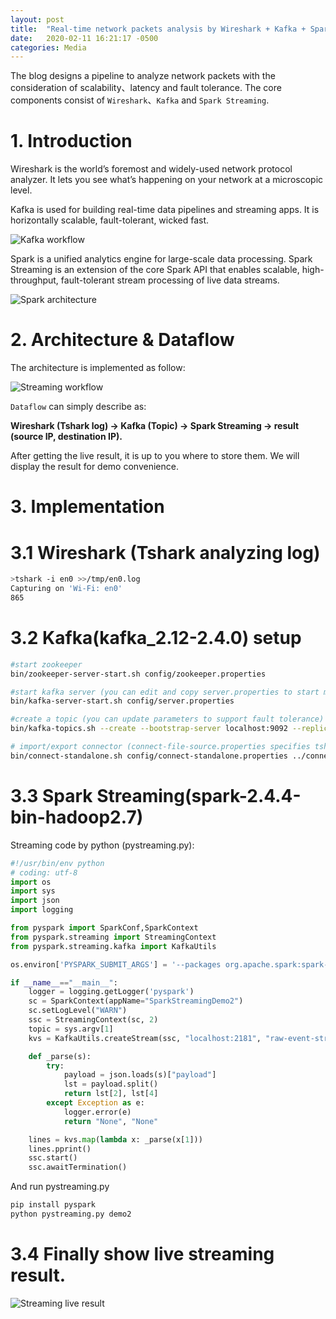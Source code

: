 ```yaml
---
layout: post
title:  "Real-time network packets analysis by Wireshark + Kafka + Spark"
date:   2020-02-11 16:21:17 -0500
categories: Media
---
```

The blog designs a pipeline to analyze network packets with the consideration of scalability、latency and fault tolerance. The core components consist of `Wireshark`、`Kafka` and `Spark Streaming`.

# 1. Introduction

Wireshark is the world’s foremost and widely-used network protocol analyzer. It lets you see what’s happening on your network at a microscopic level.

Kafka is used for building real-time data pipelines and streaming apps. It is horizontally scalable, fault-tolerant, wicked fast.

![Kafka workflow](https://liukelinlin.github.io/images/kafka-flow.jpg)

Spark is a unified analytics engine for large-scale data processing. Spark Streaming is an extension of the core Spark API that enables scalable, high-throughput, fault-tolerant stream processing of live data streams.

![Spark architecture](https://liukelinlin.github.io/images/spark-modules.jpg)

# 2. Architecture & Dataflow

The architecture is implemented as follow:

![Streaming workflow](https://liukelinlin.github.io/images/streaming-arch.jpg)

`Dataflow` can simply describe as:

**Wireshark (Tshark log) -> Kafka (Topic) -> Spark Streaming -> result (source IP, destination IP).**

After getting the live result, it is up to you where to store them. We will display the result for demo convenience.

# 3. Implementation

# 3.1 Wireshark (Tshark analyzing log)
```bash
>tshark -i en0 >>/tmp/en0.log
Capturing on 'Wi-Fi: en0'
865 
```

# 3.2 Kafka(kafka_2.12-2.4.0) setup
```bash
#start zookeeper
bin/zookeeper-server-start.sh config/zookeeper.properties

#start kafka server (you can edit and copy server.properties to start multi nodes)
bin/kafka-server-start.sh config/server.properties

#create a topic (you can update parameters to support fault tolerance)
bin/kafka-topics.sh --create --bootstrap-server localhost:9092 --replication-factor 1 --partitions 1 --topic demo2

# import/export connector (connect-file-source.properties specifies tshark log and live import into Kafka topic "demo2": /tmp/en0.log)
bin/connect-standalone.sh config/connect-standalone.properties ../connect-file-source.properties
```

# 3.3 Spark Streaming(spark-2.4.4-bin-hadoop2.7)

Streaming code by python (pystreaming.py):

```python
#!/usr/bin/env python
# coding: utf-8
import os
import sys
import json
import logging

from pyspark import SparkConf,SparkContext
from pyspark.streaming import StreamingContext
from pyspark.streaming.kafka import KafkaUtils

os.environ['PYSPARK_SUBMIT_ARGS'] = '--packages org.apache.spark:spark-streaming-kafka-0-8_2.11:2.3.2 pyspark-shell'

if __name__=="__main__":
    logger = logging.getLogger('pyspark')
    sc = SparkContext(appName="SparkStreamingDemo2")
    sc.setLogLevel("WARN")
    ssc = StreamingContext(sc, 2)
    topic = sys.argv[1]
    kvs = KafkaUtils.createStream(ssc, "localhost:2181", "raw-event-streaming-consumer-group", {topic: 2})

    def _parse(s):
        try:
            payload = json.loads(s)["payload"]
            lst = payload.split()
            return lst[2], lst[4]
        except Exception as e:
            logger.error(e)
            return "None", "None"

    lines = kvs.map(lambda x: _parse(x[1]))
    lines.pprint()
    ssc.start()
    ssc.awaitTermination()
```

And run pystreaming.py
```bash
pip install pyspark
python pystreaming.py demo2
```

# 3.4 Finally show live streaming result.

![Streaming live result](https://liukelinlin.github.io/images/streaming-ip-result.jpg)
